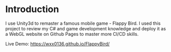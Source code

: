 # Introduction
I use Unity3d to remaster a famous mobile game - Flappy Bird. I used this project to review my C# and game development knowledge and deploy it as a WebGL website on Github Pages to master more CI/CD skills. 

Live Demo: https://wxx0136.github.io/FlappyBird/